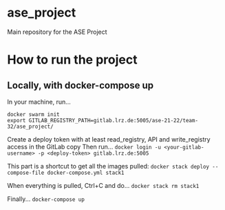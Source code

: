 # ase_project

Main repository for the ASE Project

# How to run the project
## Locally, with docker-compose up
In your machine, run...
```
docker swarm init
export GITLAB_REGISTRY_PATH=gitlab.lrz.de:5005/ase-21-22/team-32/ase_project/
```


Create a deploy token with at least read_registry, API and write_registry access in the GitLab copy
Then run...
`docker login -u <your-gitlab-username> -p <deploy-token> gitlab.lrz.de:5005`

This part is a shortcut to get all the images pulled:
`docker stack deploy --compose-file docker-compose.yml stack1`

When everything is pulled, Ctrl+C and do...
`docker stack rm stack1`

Finally...
`docker-compose up`
